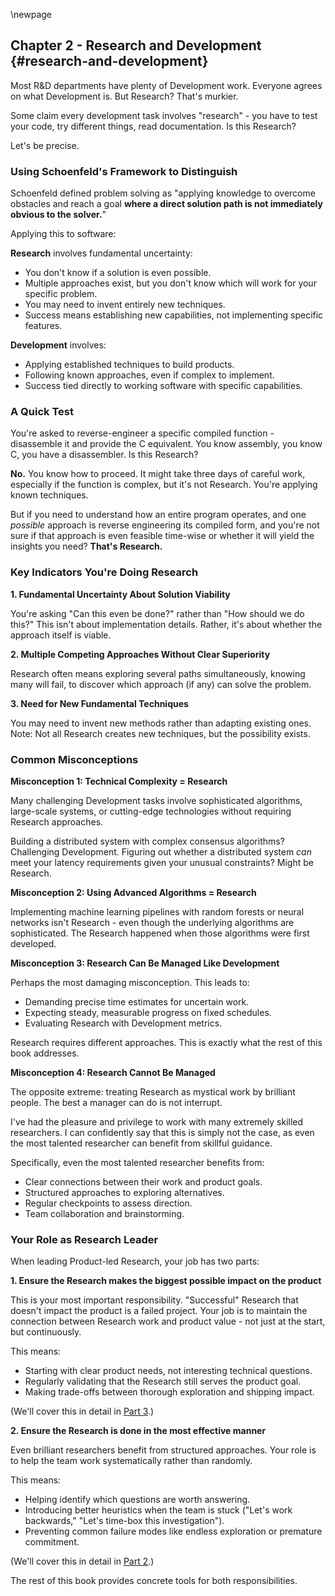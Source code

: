 \newpage

## Chapter 2 - Research and Development {#research-and-development}

Most R&D departments have plenty of Development work. Everyone agrees on what Development is. But Research? That's murkier.

Some claim every development task involves "research" - you have to test your code, try different things, read documentation. Is this Research?

Let's be precise.

### Using Schoenfeld's Framework to Distinguish

Schoenfeld defined problem solving as "applying knowledge to overcome obstacles and reach a goal **where a direct solution path is not immediately obvious to the solver.**"

Applying this to software:

**Research** involves fundamental uncertainty:

- You don't know if a solution is even possible.
- Multiple approaches exist, but you don't know which will work for your specific problem.
- You may need to invent entirely new techniques.
- Success means establishing new capabilities, not implementing specific features.

**Development** involves:

- Applying established techniques to build products.
- Following known approaches, even if complex to implement.
- Success tied directly to working software with specific capabilities.

### A Quick Test

You're asked to reverse-engineer a specific compiled function - disassemble it and provide the C equivalent. You know assembly, you know C, you have a disassembler. Is this Research?

**No.** You know how to proceed. It might take three days of careful work, especially if the function is complex, but it's not Research. You're applying known techniques.

But if you need to understand how an entire program operates, and one *possible* approach is reverse engineering its compiled form, and you're not sure if that approach is even feasible time-wise or whether it will yield the insights you need? **That's Research.**

### Key Indicators You're Doing Research

**1. Fundamental Uncertainty About Solution Viability**

You're asking "Can this even be done?" rather than "How should we do this?" This isn't about implementation details. Rather, it's about whether the approach itself is viable.

**2. Multiple Competing Approaches Without Clear Superiority**

Research often means exploring several paths simultaneously, knowing many will fail, to discover which approach (if any) can solve the problem.

**3. Need for New Fundamental Techniques**

You may need to invent new methods rather than adapting existing ones. Note: Not all Research creates new techniques, but the possibility exists.

### Common Misconceptions

**Misconception 1: Technical Complexity = Research**

Many challenging Development tasks involve sophisticated algorithms, large-scale systems, or cutting-edge technologies without requiring Research approaches.

Building a distributed system with complex consensus algorithms? Challenging Development. Figuring out whether a distributed system *can* meet your latency requirements given your unusual constraints? Might be Research.

**Misconception 2: Using Advanced Algorithms = Research**

Implementing machine learning pipelines with random forests or neural networks isn't Research - even though the underlying algorithms are sophisticated. The Research happened when those algorithms were first developed.

**Misconception 3: Research Can Be Managed Like Development**

Perhaps the most damaging misconception. This leads to:

- Demanding precise time estimates for uncertain work.
- Expecting steady, measurable progress on fixed schedules.
- Evaluating Research with Development metrics.

Research requires different approaches. This is exactly what the rest of this book addresses.

**Misconception 4: Research Cannot Be Managed**

The opposite extreme: treating Research as mystical work by brilliant people. The best a manager can do is not interrupt.

I've had the pleasure and privilege to work with many extremely skilled researchers. I can confidently say that this is simply not the case, as even the most talented researcher can benefit from skillful guidance.

Specifically, even the most talented researcher benefits from:

- Clear connections between their work and product goals.
- Structured approaches to exploring alternatives.
- Regular checkpoints to assess direction.
- Team collaboration and brainstorming.

### Your Role as Research Leader

When leading Product-led Research, your job has two parts:

**1. Ensure the Research makes the biggest possible impact on the product**

This is your most important responsibility. "Successful" Research that doesn't impact the product is a failed project. Your job is to maintain the connection between Research work and product value - not just at the start, but continuously.

This means:

- Starting with clear product needs, not interesting technical questions.
- Regularly validating that the Research still serves the product goal.
- Making trade-offs between thorough exploration and shipping impact.

(We'll cover this in detail in [Part 3](#part3-ensuring-product-impact).)

**2. Ensure the Research is done in the most effective manner**

Even brilliant researchers benefit from structured approaches. Your role is to help the team work systematically rather than randomly.

This means:

- Helping identify which questions are worth answering.
- Introducing better heuristics when the team is stuck ("Let's work backwards," "Let's time-box this investigation").
- Preventing common failure modes like endless exploration or premature commitment.

(We'll cover this in detail in [Part 2](#part2-research-management-methods).)

The rest of this book provides concrete tools for both responsibilities.
